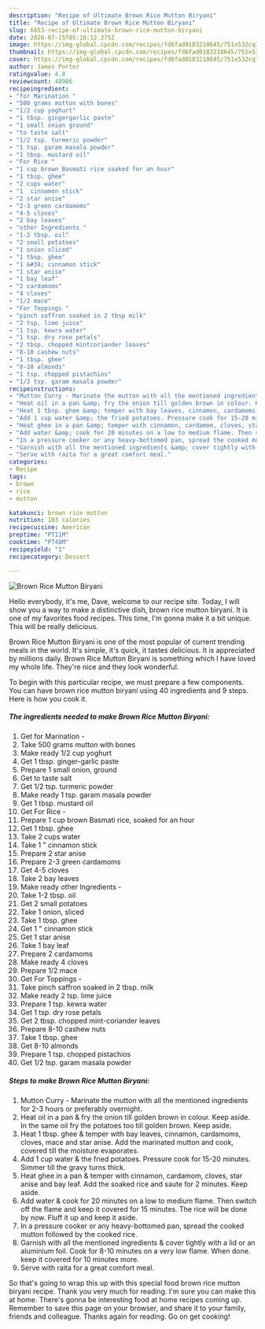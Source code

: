 ```yaml
---
description: "Recipe of Ultimate Brown Rice Mutton Biryani"
title: "Recipe of Ultimate Brown Rice Mutton Biryani"
slug: 6853-recipe-of-ultimate-brown-rice-mutton-biryani
date: 2020-07-15T05:18:12.275Z
image: https://img-global.cpcdn.com/recipes/fd6fad0183218645/751x532cq70/brown-rice-mutton-biryani-recipe-main-photo.jpg
thumbnail: https://img-global.cpcdn.com/recipes/fd6fad0183218645/751x532cq70/brown-rice-mutton-biryani-recipe-main-photo.jpg
cover: https://img-global.cpcdn.com/recipes/fd6fad0183218645/751x532cq70/brown-rice-mutton-biryani-recipe-main-photo.jpg
author: James Porter
ratingvalue: 4.8
reviewcount: 48986
recipeingredient:
- "for Marination "
- "500 grams mutton with bones"
- "1/2 cup yoghurt"
- "1 tbsp. gingergarlic paste"
- "1 small onion ground"
- "to taste salt"
- "1/2 tsp. turmeric powder"
- "1 tsp. garam masala powder"
- "1 tbsp. mustard oil"
- "For Rice "
- "1 cup brown Basmati rice soaked for an hour"
- "1 tbsp. ghee"
- "2 cups water"
- "1  cinnamon stick"
- "2 star anise"
- "2-3 green cardamoms"
- "4-5 cloves"
- "2 bay leaves"
- "other Ingredients "
- "1-2 tbsp. oil"
- "2 small potatoes"
- "1 onion sliced"
- "1 tbsp. ghee"
- "1 &#34; cinnamon stick"
- "1 star anise"
- "1 bay leaf"
- "2 cardamoms"
- "4 cloves"
- "1/2 mace"
- "For Toppings "
- "pinch saffron soaked in 2 tbsp milk"
- "2 tsp. lime juice"
- "1 tsp. kewra water"
- "1 tsp. dry rose petals"
- "2 tbsp. chopped mintcoriander leaves"
- "8-10 cashew nuts"
- "1 tbsp. ghee"
- "8-10 almonds"
- "1 tsp. chopped pistachios"
- "1/2 tsp. garam masala powder"
recipeinstructions:
- "Mutton Curry - Marinate the mutton with all the mentioned ingredients for 2-3 hours or preferably overnight."
- "Heat oil in a pan &amp; fry the onion till golden brown in colour. Keep aside. In the same oil fry the potatoes too till golden brown. Keep aside."
- "Heat 1 tbsp. ghee &amp; temper with bay leaves, cinnamon, cardamoms, cloves, mace and star anise. Add the marinated mutton and cook, covered till the moisture evaporates."
- "Add 1 cup water &amp; the fried potatoes. Pressure cook for 15-20 minutes. Simmer till the gravy turns thick."
- "Heat ghee in a pan &amp; temper with cinnamon, cardamom, cloves, star anise and bay leaf. Add the soaked rice and saute for 2 minutes. Keep aside."
- "Add water &amp; cook for 20 minutes on a low to medium flame. Then switch off the flame and keep it covered for 15 minutes. The rice will be done by now. Fluff it up and keep it aside."
- "In a pressure cooker or any heavy-bottomed pan, spread the cooked mutton followed by the cooked rice."
- "Garnish with all the mentioned ingredients &amp; cover tightly with a lid or an aluminium foil. Cook for 8-10 minutes on a very low flame. When done. keep it covered for 10 minutes more."
- "Serve with raita for a great comfort meal."
categories:
- Recipe
tags:
- brown
- rice
- mutton

katakunci: brown rice mutton 
nutrition: 103 calories
recipecuisine: American
preptime: "PT11M"
cooktime: "PT48M"
recipeyield: "1"
recipecategory: Dessert

---
```



![Brown Rice Mutton Biryani](https://img-global.cpcdn.com/recipes/fd6fad0183218645/751x532cq70/brown-rice-mutton-biryani-recipe-main-photo.jpg)

Hello everybody, it's me, Dave, welcome to our recipe site. Today, I will show you a way to make a distinctive dish, brown rice mutton biryani. It is one of my favorites food recipes. This time, I'm gonna make it a bit unique. This will be really delicious.

Brown Rice Mutton Biryani is one of the most popular of current trending meals in the world. It's simple, it's quick, it tastes delicious. It is appreciated by millions daily. Brown Rice Mutton Biryani is something which I have loved my whole life. They're nice and they look wonderful.




To begin with this particular recipe, we must prepare a few components. You can have brown rice mutton biryani using 40 ingredients and 9 steps. Here is how you cook it.

<!--inarticleads1-->

##### The ingredients needed to make Brown Rice Mutton Biryani:

1. Get for Marination -
1. Take 500 grams mutton with bones
1. Make ready 1/2 cup yoghurt
1. Get 1 tbsp. ginger-garlic paste
1. Prepare 1 small onion, ground
1. Get to taste salt
1. Get 1/2 tsp. turmeric powder
1. Make ready 1 tsp. garam masala powder
1. Get 1 tbsp. mustard oil
1. Get For Rice -
1. Prepare 1 cup brown Basmati rice, soaked for an hour
1. Get 1 tbsp. ghee
1. Take 2 cups water
1. Take 1 &#34; cinnamon stick
1. Prepare 2 star anise
1. Prepare 2-3 green cardamoms
1. Get 4-5 cloves
1. Take 2 bay leaves
1. Make ready other Ingredients -
1. Take 1-2 tbsp. oil
1. Get 2 small potatoes
1. Take 1 onion, sliced
1. Take 1 tbsp. ghee
1. Get 1 &#34; cinnamon stick
1. Get 1 star anise
1. Take 1 bay leaf
1. Prepare 2 cardamoms
1. Make ready 4 cloves
1. Prepare 1/2 mace
1. Get For Toppings -
1. Take pinch saffron soaked in 2 tbsp. milk
1. Make ready 2 tsp. lime juice
1. Prepare 1 tsp. kewra water
1. Get 1 tsp. dry rose petals
1. Get 2 tbsp. chopped mint-coriander leaves
1. Prepare 8-10 cashew nuts
1. Take 1 tbsp. ghee
1. Get 8-10 almonds
1. Prepare 1 tsp. chopped pistachios
1. Get 1/2 tsp. garam masala powder




<!--inarticleads2-->

##### Steps to make Brown Rice Mutton Biryani:

1. Mutton Curry - Marinate the mutton with all the mentioned ingredients for 2-3 hours or preferably overnight.
1. Heat oil in a pan &amp; fry the onion till golden brown in colour. Keep aside. In the same oil fry the potatoes too till golden brown. Keep aside.
1. Heat 1 tbsp. ghee &amp; temper with bay leaves, cinnamon, cardamoms, cloves, mace and star anise. Add the marinated mutton and cook, covered till the moisture evaporates.
1. Add 1 cup water &amp; the fried potatoes. Pressure cook for 15-20 minutes. Simmer till the gravy turns thick.
1. Heat ghee in a pan &amp; temper with cinnamon, cardamom, cloves, star anise and bay leaf. Add the soaked rice and saute for 2 minutes. Keep aside.
1. Add water &amp; cook for 20 minutes on a low to medium flame. Then switch off the flame and keep it covered for 15 minutes. The rice will be done by now. Fluff it up and keep it aside.
1. In a pressure cooker or any heavy-bottomed pan, spread the cooked mutton followed by the cooked rice.
1. Garnish with all the mentioned ingredients &amp; cover tightly with a lid or an aluminium foil. Cook for 8-10 minutes on a very low flame. When done. keep it covered for 10 minutes more.
1. Serve with raita for a great comfort meal.




So that's going to wrap this up with this special food brown rice mutton biryani recipe. Thank you very much for reading. I'm sure you can make this at home. There's gonna be interesting food at home recipes coming up. Remember to save this page on your browser, and share it to your family, friends and colleague. Thanks again for reading. Go on get cooking!
